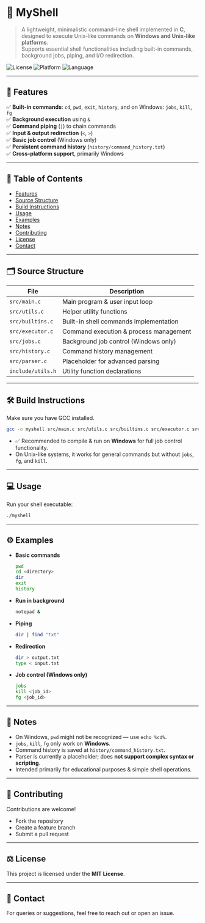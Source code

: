 # 🐚 MyShell

> A lightweight, minimalistic command-line shell implemented in **C**, designed to execute Unix-like commands on **Windows and Unix-like platforms**.  
Supports essential shell functionalities including built-in commands, background jobs, piping, and I/O redirection.

![License](https://img.shields.io/badge/license-MIT-blue.svg)
![Platform](https://img.shields.io/badge/platform-Windows%20%7C%20Unix-lightgrey)
![Language](https://img.shields.io/badge/language-C-brightgreen)

---

## 🚀 Features

✅ **Built-in commands**: `cd`, `pwd`, `exit`, `history`, and on Windows: `jobs`, `kill`, `fg`  
✅ **Background execution** using `&`  
✅ **Command piping** (`|`) to chain commands  
✅ **Input & output redirection** (`<`, `>`)  
✅ **Basic job control** (Windows only)  
✅ **Persistent command history** (`history/command_history.txt`)  
✅ **Cross-platform support**, primarily Windows

---

## 📂 Table of Contents
- [Features](#-features)
- [Source Structure](#-source-structure)
- [Build Instructions](#-build-instructions)
- [Usage](#-usage)
- [Examples](#-examples)
- [Notes](#-notes)
- [Contributing](#-contributing)
- [License](#-license)
- [Contact](#-contact)

---

## 🗂 Source Structure

| File                  | Description                                  |
|------------------------|---------------------------------------------|
| `src/main.c`            | Main program & user input loop              |
| `src/utils.c`           | Helper utility functions                   |
| `src/builtins.c`        | Built-in shell commands implementation     |
| `src/executor.c`        | Command execution & process management     |
| `src/jobs.c`            | Background job control (Windows only)      |
| `src/history.c`         | Command history management                 |
| `src/parser.c`          | Placeholder for advanced parsing           |
| `include/utils.h`       | Utility function declarations              |

---

## 🛠 Build Instructions

Make sure you have GCC installed.

```bash
gcc -o myshell src/main.c src/utils.c src/builtins.c src/executor.c src/jobs.c src/history.c
```

- ✅ Recommended to compile & run on **Windows** for full job control functionality.
- On Unix-like systems, it works for general commands but without `jobs`, `fg`, and `kill`.

---

## 💻 Usage

Run your shell executable:

```bash
./myshell
```

---

## ⚙ Examples

- **Basic commands**
  ```bash
  pwd
  cd <directory>
  dir
  exit
  history
  ```

- **Run in background**
  ```bash
  notepad &
  ```

- **Piping**
  ```bash
  dir | find "txt"
  ```

- **Redirection**
  ```bash
  dir > output.txt
  type < input.txt
  ```

- **Job control (Windows only)**
  ```bash
  jobs
  kill <job_id>
  fg <job_id>
  ```

---

## 📝 Notes

- On Windows, `pwd` might not be recognized — use `echo %cd%`.
- `jobs`, `kill`, `fg` only work on **Windows**.
- Command history is saved at `history/command_history.txt`.
- Parser is currently a placeholder; does **not support complex syntax or scripting**.
- Intended primarily for educational purposes & simple shell operations.

---

## 🤝 Contributing

Contributions are welcome!  
- Fork the repository
- Create a feature branch
- Submit a pull request

---

## ⚖ License

This project is licensed under the **MIT License**.

---

## 📧 Contact

For queries or suggestions, feel free to reach out or open an issue.
